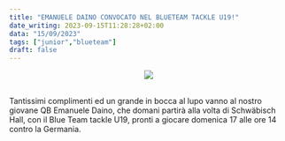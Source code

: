 ```yaml
---
title: "EMANUELE DAINO CONVOCATO NEL BLUETEAM TACKLE U19!"
date_writing: 2023-09-15T11:28:28+02:00
data: "15/09/2023"
tags: ["junior","blueteam"]
draft: false
---
```


<center>
<img class="articolo" src="../img/2023/daino_blueteam_u19.jpg">
</center>
<br />

Tantissimi complimenti ed un grande in bocca al lupo vanno al nostro giovane QB Emanuele Daino, che domani partirà alla volta di Schwäbisch Hall, con il Blue Team tackle U19, pronti a giocare domenica 17 alle ore 14 contro la Germania.



  

  